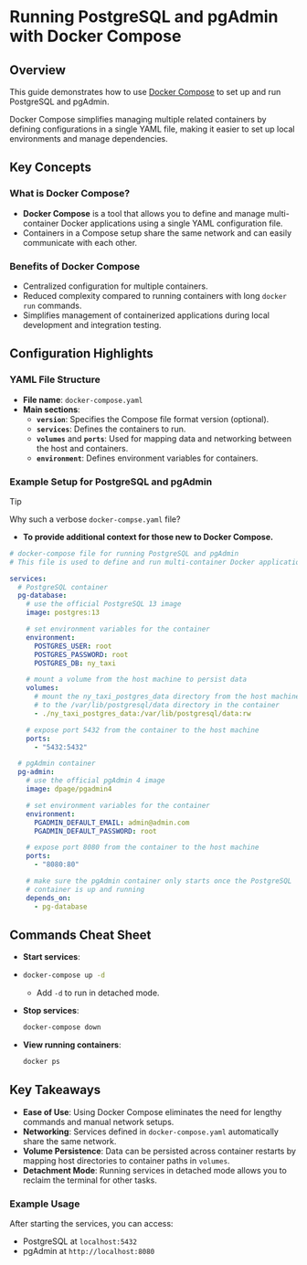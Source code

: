 # Running PostgreSQL and pgAdmin with Docker Compose

## Overview

This guide demonstrates how to use [Docker Compose](https://docs.docker.com/compose/) to set up and run PostgreSQL and pgAdmin.

Docker Compose simplifies managing multiple related containers by defining configurations in a single YAML file, making it easier to set up local environments and manage dependencies.

## Key Concepts

### What is Docker Compose?

- **Docker Compose** is a tool that allows you to define and manage multi-container Docker applications using a single YAML configuration file.
- Containers in a Compose setup share the same network and can easily communicate with each other.

### Benefits of Docker Compose

- Centralized configuration for multiple containers.
- Reduced complexity compared to running containers with long `docker run` commands.
- Simplifies management of containerized applications during local development and integration testing.

## Configuration Highlights

### YAML File Structure

- **File name**: `docker-compose.yaml`
- **Main sections**:
  - **`version`**: Specifies the Compose file format version (optional).
  - **`services`**: Defines the containers to run.
  - **`volumes`** and **`ports`**: Used for mapping data and networking between the host and containers.
  - **`environment`**: Defines environment variables for containers.

### Example Setup for PostgreSQL and pgAdmin

> [!TIP]
> Why such a verbose `docker-compse.yaml` file?
>
> - **To provide additional context for those new to Docker Compose.**

```yaml
# docker-compose file for running PostgreSQL and pgAdmin
# This file is used to define and run multi-container Docker applications

services:
  # PostgreSQL container
  pg-database:
    # use the official PostgreSQL 13 image
    image: postgres:13

    # set environment variables for the container
    environment:
      POSTGRES_USER: root
      POSTGRES_PASSWORD: root
      POSTGRES_DB: ny_taxi

    # mount a volume from the host machine to persist data
    volumes:
      # mount the ny_taxi_postgres_data directory from the host machine
      # to the /var/lib/postgresql/data directory in the container
      - ./ny_taxi_postgres_data:/var/lib/postgresql/data:rw

    # expose port 5432 from the container to the host machine
    ports:
      - "5432:5432"

  # pgAdmin container
  pg-admin:
    # use the official pgAdmin 4 image
    image: dpage/pgadmin4

    # set environment variables for the container
    environment:
      PGADMIN_DEFAULT_EMAIL: admin@admin.com
      PGADMIN_DEFAULT_PASSWORD: root

    # expose port 8080 from the container to the host machine
    ports:
      - "8080:80"

    # make sure the pgAdmin container only starts once the PostgreSQL
    # container is up and running
    depends_on:
      - pg-database
```

## Commands Cheat Sheet

- **Start services**:

- ```bash
  docker-compose up -d
  ```

  - Add `-d` to run in detached mode.

- **Stop services**:

  ```bash
  docker-compose down
  ```

- **View running containers**:

  ```bash
  docker ps
  ```

## Key Takeaways

- **Ease of Use**: Using Docker Compose eliminates the need for lengthy commands and manual network setups.
- **Networking**: Services defined in `docker-compose.yaml` automatically share the same network.
- **Volume Persistence**: Data can be persisted across container restarts by mapping host directories to container paths in `volumes`.
- **Detachment Mode**: Running services in detached mode allows you to reclaim the terminal for other tasks.

### Example Usage

After starting the services, you can access:

- PostgreSQL at `localhost:5432`
- pgAdmin at `http://localhost:8080`
